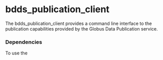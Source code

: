 # bdds_publication_client

The bdds_publication_client provides a command line interface to the
publication capabilities provided by the Globus Data Publication
service.

### Dependencies

To use the
